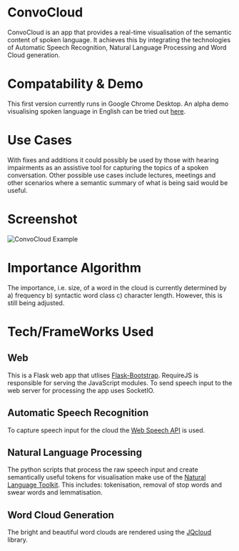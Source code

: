 # ConvoCloud

ConvoCloud is an app that provides a real-time visualisation of the semantic content of spoken language. It achieves this by integrating the technologies of Automatic Speech Recognition, Natural Language Processing and Word Cloud generation.

# Compatability & Demo

This first version currently runs in Google Chrome Desktop. An alpha demo visualising spoken language in English can be tried out [here](http://convocloud.dapper17.com).

# Use Cases

With fixes and additions it could possibly be used by those with hearing impairments as an assistive tool for capturing the topics of a spoken conversation. Other possible use cases include lectures, meetings and other scenarios where a semantic summary of what is being said would be useful. 

# Screenshot

![ConvoCloud Example][example]

[example]: https://cdn.rawgit.com/RuthKirby/convocloud/34a92704/example_pics/example_1.PNG "ConvoCloud Example"

# Importance Algorithm

The importance, i.e. size, of a word in the cloud is currently determined by a) frequency b) syntactic word class c) character length. However, this is still being adjusted. 

# Tech/FrameWorks Used

## Web

This is a Flask web app that utlises [Flask-Bootstrap](https://github.com/mbr/flask-bootstrap). RequireJS is responsible for serving the JavaScript modules. To send speech input to the web server for processing the app uses SocketIO. 

## Automatic Speech Recognition

To capture speech input for the cloud the [Web Speech API](https://developer.mozilla.org/en-US/docs/Web/API/Web_Speech_API) is used.

## Natural Language Processing

The python scripts that process the raw speech input and create semantically useful tokens for visualisation make use of the [Natural Language Toolkit](https://www.nltk.org/). This includes: tokenisation, removal of stop words and swear words and lemmatisation.

## Word Cloud Generation

The bright and beautiful word clouds are rendered using the [JQcloud](http://mistic100.github.io/jQCloud/) library. 
